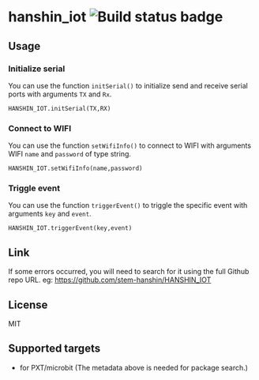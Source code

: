 # hanshin_iot ![Build status badge](https://github.com/stem-hanshin/hanshin_iot/workflows/MakeCode/badge.svg)

## Usage


### Initialize serial
You can use the function ``initSerial()`` to initialize send and receive serial ports with arguments ``TX`` and ``Rx``.

```block
HANSHIN_IOT.initSerial(TX,RX)
```

### Connect to WIFI
You can use the function ``setWifiInfo()`` to connect to WIFI with arguments WIFI ``name`` and ``password`` of type string.

```block
HANSHIN_IOT.setWifiInfo(name,password)
```

### Triggle event
You can use the function ``triggerEvent()`` to triggle the specific event with arguments ``key`` and ``event``.

```block
HANSHIN_IOT.triggerEvent(key,event)
```

## Link
If some errors occurred, you will need to search for it using the full Github repo URL. eg: https://github.com/stem-hanshin/HANSHIN_IOT
## License
MIT

## Supported targets

* for PXT/microbit
(The metadata above is needed for package search.)
